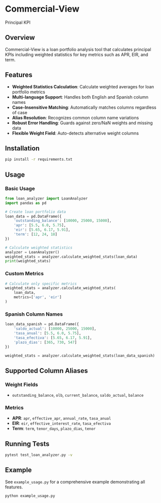 # Commercial-View
Principal KPI

## Overview

Commercial-View is a loan portfolio analysis tool that calculates principal KPIs including weighted statistics for key metrics such as APR, EIR, and term.

## Features

- **Weighted Statistics Calculation**: Calculate weighted averages for loan portfolio metrics
- **Multi-language Support**: Handles both English and Spanish column names
- **Case-Insensitive Matching**: Automatically matches columns regardless of case
- **Alias Resolution**: Recognizes common column name variations
- **Robust Error Handling**: Guards against zero/NaN weights and missing data
- **Flexible Weight Field**: Auto-detects alternative weight columns

## Installation

```bash
pip install -r requirements.txt
```

## Usage

### Basic Usage

```python
from loan_analyzer import LoanAnalyzer
import pandas as pd

# Create loan portfolio data
loan_data = pd.DataFrame({
    'outstanding_balance': [10000, 25000, 15000],
    'apr': [5.5, 6.0, 5.75],
    'eir': [5.65, 6.17, 5.91],
    'term': [12, 24, 18]
})

# Calculate weighted statistics
analyzer = LoanAnalyzer()
weighted_stats = analyzer.calculate_weighted_stats(loan_data)
print(weighted_stats)
```

### Custom Metrics

```python
# Calculate only specific metrics
weighted_stats = analyzer.calculate_weighted_stats(
    loan_data, 
    metrics=['apr', 'eir']
)
```

### Spanish Column Names

```python
loan_data_spanish = pd.DataFrame({
    'saldo_actual': [10000, 25000, 15000],
    'tasa_anual': [5.5, 6.0, 5.75],
    'tasa_efectiva': [5.65, 6.17, 5.91],
    'plazo_dias': [365, 730, 547]
})

weighted_stats = analyzer.calculate_weighted_stats(loan_data_spanish)
```

## Supported Column Aliases

### Weight Fields
- `outstanding_balance`, `olb`, `current_balance`, `saldo_actual`, `balance`

### Metrics
- **APR**: `apr`, `effective_apr`, `annual_rate`, `tasa_anual`
- **EIR**: `eir`, `effective_interest_rate`, `tasa_efectiva`
- **Term**: `term`, `tenor_days`, `plazo_dias`, `tenor`

## Running Tests

```bash
pytest test_loan_analyzer.py -v
```

## Example

See `example_usage.py` for a comprehensive example demonstrating all features.

```bash
python example_usage.py
```
